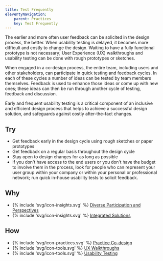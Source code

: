 ```yaml
---
title: Test Frequently
eleventyNavigation:
    parent: Practices
    key: Test Frequently
---
```


The earlier and more often user feedback can be solicited in the design process, the better. When usability testing is
delayed, it becomes more difficult and costly to change the design. Waiting to have a fully functional prototype is not
necessary; User Experience (UX) walkthroughs and usability testing can be done with rough prototypes or sketches.

When engaged in a co-design process, the entire team, including users and other stakeholders, can participate in quick
testing and feedback cycles. In each of these cycles a number of ideas can be tested by team members themselves.
Feedback is used to enhance those ideas or come up with new ones; these ideas can then be run through another cycle of
testing, feedback and discussion.

Early and frequent usability testing is a critical component of an inclusive and efficient design process that helps to
achieve a successful design solution, and safeguards against costly after-the-fact changes.

## Try

* Get feedback early in the design cycle using rough sketches or paper prototypes
* Get feedback on a regular basis throughout the design cycle
* Stay open to design changes for as long as possible
* If you don't have access to the end users or you don't have the budget to involve them in the process, look for people
  who can represent your user group within your company or within your personal or professional network; run quick
  in-house usability tests to solicit feedback.

## Why

* {% include 'svg/icon-insights.svg' %} [Diverse Participation and Perspectives](/insights/DiverseParticipationAndPerspectives.html)
* {% include 'svg/icon-insights.svg' %} [Integrated Solutions](/insights/IntegratedSolutions.html)

## How

* {% include 'svg/icon-practices.svg' %} [Practice Co-design](/practices/PracticeCoDesign.html)
* {% include 'svg/icon-tools.svg' %} [UX Walkthroughs](/tools/UXWalkthroughs.html)
* {% include 'svg/icon-tools.svg' %} [Usability Testing](/tools/UsabilityTesting.html)
